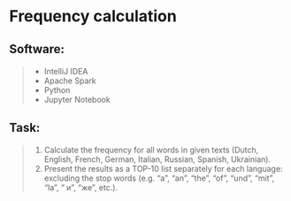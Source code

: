 
# Frequency calculation
## Software:
> ####
> - IntelliJ IDEA
> - Apache Spark
> - Python
> - Jupyter Notebook
## Task: 
> ####
> 1. Calculate the frequency for all words in given texts (Dutch, English, French, German, Italian, Russian, Spanish, Ukrainian).
> 2. Present the results as a TOP-10 list separately for each language: 
     excluding the stop words (e.g. “a”, “an”, “the”, “of”, “und”, “mit”, “la”, “ и”, “же”, etc.).





